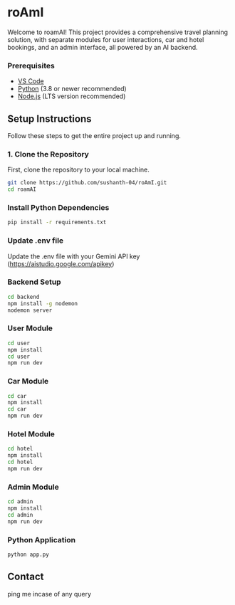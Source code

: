 # roAmI

Welcome to roamAI! This project provides a comprehensive travel planning solution, with separate modules for user interactions, car and hotel bookings, and an admin interface, all powered by an AI backend.

### Prerequisites

*   [VS Code](https://code.visualstudio.com/)
*   [Python](https://www.python.org/downloads/) (3.8 or newer recommended)
*   [Node.js](https://nodejs.org/) (LTS version recommended)

## Setup Instructions

Follow these steps to get the entire project up and running.

### 1. Clone the Repository

First, clone the repository to your local machine.
```bash
git clone https://github.com/sushanth-04/roAmI.git
cd roamAI
```

### Install Python Dependencies
```bash
pip install -r requirements.txt
```
### Update .env file
Update the .env file with your Gemini API key (https://aistudio.google.com/apikey)
### Backend Setup
```bash
cd backend
npm install -g nodemon
nodemon server
```

### User Module
```bash
cd user
npm install
cd user
npm run dev
```

### Car Module
```bash
cd car
npm install
cd car
npm run dev
```

### Hotel Module
```bash
cd hotel
npm install
cd hotel
npm run dev
```

### Admin Module
```bash
cd admin
npm install
cd admin
npm run dev
```

### Python Application
```bash
python app.py
```

## Contact
ping me incase of any query
